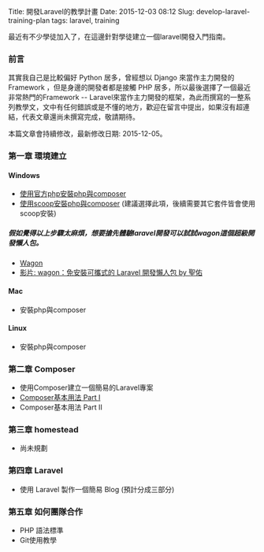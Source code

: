 Title: 開發Laravel的教學計畫
Date: 2015-12-03 08:12
Slug: develop-laravel-training-plan
tags: laravel, training

最近有不少學徒加入了，在這邊針對學徒建立一個laravel開發入門指南。

### 前言

其實我自己是比較偏好 Python 居多，曾經想以 Django 來當作主力開發的 Framework ，但是身邊的開發者都是接觸 PHP 居多，所以最後選擇了一個最近非常熱門的Framework -- Laravel來當作主力開發的框架，為此而撰寫的一整系列教學文，文中有任何錯誤或是不懂的地方，歡迎在留言中提出，如果沒有超連結，代表文章還尚未撰寫完成，敬請期待。

<!-- SUMMARY_END -->

本篇文章會持續修改，最新修改日期: 2015-12-05。

### 第一章 環境建立

#### Windows

* [使用官方php安裝php與composer]({filename}/old_blog/2014-05-06-laravel-development-environment-on-windows7.md)
* [使用scoop安裝php與composer]({filename}/blog/2015-11-19-install-composer-with-scoop-at-windows.md) (建議選擇此項，後續需要其它套件皆會使用scoop安裝)

##### 假如覺得以上步驟太麻煩，想要搶先體驗laravel開發可以試試wagon這個超級開發懶人包。
* [Wagon](http://www.laravel-dojo.com/opensource/wagon)
* [影片: wagon：免安裝可攜式的 Laravel 開發懶人包 by 聖佑](https://www.youtube.com/watch?v=O7ynMSd0Tlo) 

#### Mac

* 安裝php與composer

#### Linux

* 安裝php與composer

### 第二章 Composer
* 使用Composer建立一個簡易的Laravel專案
* [Composer基本用法 Part I]({filename}/blog/2015-12-04-composer-basic-use.md)
* Composer基本用法 Part II

### 第三章 homestead
* 尚未規劃

### 第四章 Laravel
* 使用 Laravel 製作一個簡易 Blog (預計分成三部分)

### 第五章 如何團隊合作
* PHP 語法標準
* Git使用教學
